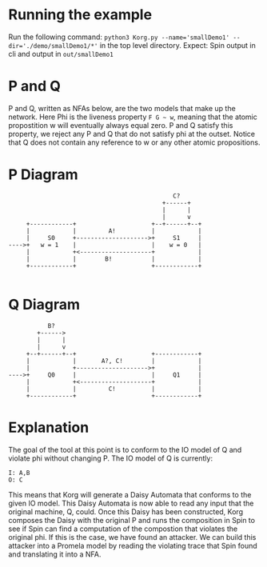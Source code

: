 # Running the example
Run the following command: `python3 Korg.py --name='smallDemo1' --dir='./demo/smallDemo1/*'` in the top level directory.
Expect: Spin output in cli and output in `out/smallDemo1`
# P and Q
P and Q, written as NFAs below, are the two models that make up the network. Here Phi is the liveness property `F G ~ w`, meaning that the atomic propostition w will eventually always equal zero. P and Q satisfy this property, we reject any P and Q that do not satisfy phi at the outset. Notice that Q does not contain any reference to w or any other atomic propositions. 

# P Diagram
```                                           
                                              C?
                                           +------+
                                           |      |
                                           |      v
     +------------+                     +--+------+--+
     |            |         A!          |            |
     |     S0     +-------------------->+     S1     |
---->+   w = 1    |                     |    w = 0   |
     |            +<--------------------+            |
     |            |        B!           |            |
     +------------+                     +------------+
                
```

# Q Diagram
```
           B?
        +------>
        |      |
        |      v
     +--+------+--+                     +------------+
     |            |       A?, C!        |            |
     |            +-------------------->+            |
---->+     Q0     |                     |     Q1     |
     |            +<--------------------+            |
     |            |         C!          |            |
     +------------+                     +------------+

```

# Explanation

The goal of the tool at this point is to conform to the IO model of Q and violate phi without
changing P. The IO model of Q is currently: 

```
I: A,B
O: C
```

This means that Korg will generate a Daisy Automata that conforms to the given IO model. This Daisy Automata is now able to read any input that the original machine, Q, could. Once this Daisy has been constructed, Korg composes the Daisy with the original P and runs the composition in Spin to see if Spin can find a computation of the compostion that violates the original phi. If this is the case, we have found an attacker. We can build this attacker into a Promela model by reading the violating trace that Spin found and translating it into a NFA.  
